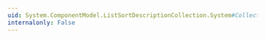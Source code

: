 ```yaml
---
uid: System.ComponentModel.ListSortDescriptionCollection.System#Collections#IList#Add(System.Object)
internalonly: False
---
```

